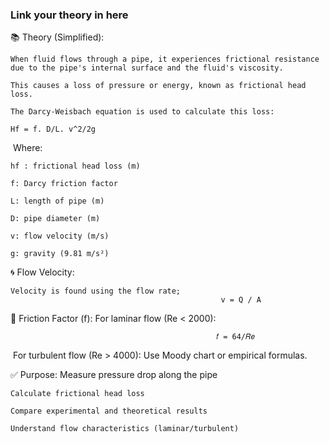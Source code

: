 ### Link your theory in here


📚 Theory (Simplified):


    When fluid flows through a pipe, it experiences frictional resistance due to the pipe's internal surface and the fluid's viscosity. 
  
    This causes a loss of pressure or energy, known as frictional head loss.

    The Darcy-Weisbach equation is used to calculate this loss:

    Hf = f. D/L. v^2/2g
​
    Where:

    hf : frictional head loss (m)

    f: Darcy friction factor

    L: length of pipe (m)

    D: pipe diameter (m)

    v: flow velocity (m/s)

    g: gravity (9.81 m/s²)

🌀 Flow Velocity:

  
    Velocity is found using the flow rate;
                                                   v = Q / A
 
🧮 Friction Factor (f):
    For laminar flow (Re < 2000):

                                                  𝑓 = 64/𝑅𝑒
​ 
    For turbulent flow (Re > 4000):
    Use Moody chart or empirical formulas.


✅ Purpose:
    Measure pressure drop along the pipe

    Calculate frictional head loss

    Compare experimental and theoretical results

    Understand flow characteristics (laminar/turbulent)

